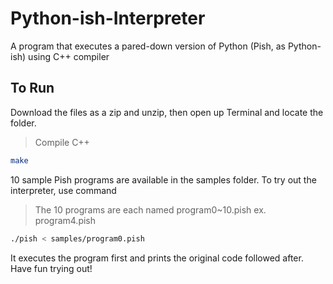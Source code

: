 # Python-ish-Interpreter

A program that executes a pared-down version of Python (Pish, as Python-ish) using C++ compiler

## To Run

Download the files as a zip and unzip, then open up Terminal and locate the folder.

> Compile C++ 
```bash
make
```

10 sample Pish programs are available in the samples folder. To try out the interpreter, use command

> The 10 programs are each named program0~10.pish ex. program4.pish
```bash
./pish < samples/program0.pish
```

It executes the program first and prints the original code followed after. Have fun trying out!

